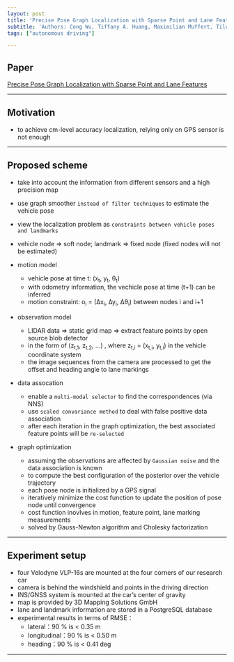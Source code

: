 ```yaml
---
layout: post
title: 'Precise Pose Graph Localization with Sparse Point and Lane Features'
subtitle: 'Authors: Cong Wu, Tiffany A. Huang, Maximilian Muffert, Tilo Schwarz and Johannes Gräter'
tags: ["autonomous driving"]

---
```


## Paper
<a href="https://ieeexplore.ieee.org/stamp/stamp.jsp?arnumber=8206264"> Precise Pose Graph Localization with Sparse Point and Lane Features</a>

---

## Motivation
- to achieve cm-level accuracy localization, relying only on GPS sensor is not enough

---

## Proposed scheme
- take into account the information from different sensors and a high precision map
- use graph smoother `instead of filter techniques` to estimate the vehicle pose
- view the localization problem as `constraints between vehicle poses and landmarks`
- vehicle node => soft node; landmark => fixed node (fixed nodes will not be estimated)

- motion model
  - vehicle pose at time t: (x<sub>t</sub>, y<sub>t</sub>, θ<sub>t</sub>)
  - with odometry information, the vechicle pose at time (t+1) can be inferred
  - motion constraint: o<sub>i</sub> = (∆x<sub>i</sub>, ∆y<sub>i</sub>, ∆θ<sub>i</sub>) between nodes i and i+1

- observation model
  - LIDAR data => static grid map => extract feature points by open source blob detector
  - in the form of (z<sub>t,1</sub>, z<sub>t,2</sub>, ...) , where z<sub>t,i</sub> = (x<sub>t,i</sub>, y<sub>t,i</sub>) in the vehicle coordinate system 
  - the image sequences from the camera are processed to get the offset and heading angle to lane markings

- data assocation
  - enable a `multi-modal selector` to find the correspondences (via NNS)
  - use `scaled convariance method` to deal with false positive data association
  - after each iteration in the graph optimization, the best associated feature points will be `re-selected`

- graph optimization 
  - assuming the observations are affected by `Gaussian noise` and the data association is known
  - to compute the best configuration of the posterior over the vehicle trajectory
  - each pose node is initialized by a GPS signal
  - iteratively minimize the cost function to update the position of pose node until convergence
  - cost function inovlves in motion, feature point, lane marking measurements
  - solved by Gauss-Newton algorithm and Cholesky factorization
  
---

## Experiment setup
- four Velodyne VLP-16s are mounted at the four corners of our research car
- camera is behind the windshield and points in the driving direction
- INS/GNSS system is mounted at the car’s center of gravity
- map is provided by 3D Mapping Solutions GmbH
- lane and landmark information are stored in a PostgreSQL database
- experimental results in terms of RMSE：
  - lateral：90 % is < 0.35 m
  - longitudinal：90 % is < 0.50 m
  - heading：90 % is < 0.41 deg
  
---
